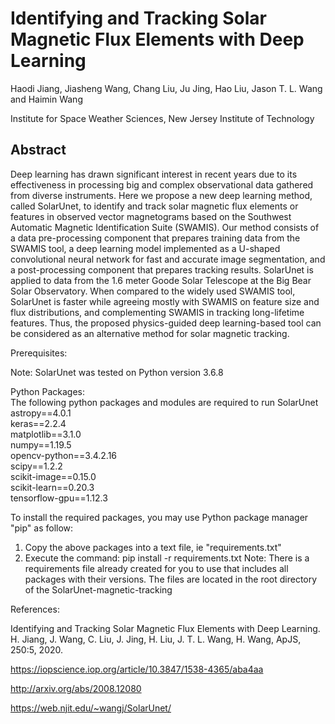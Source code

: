 # Identifying and Tracking Solar Magnetic Flux Elements with Deep Learning

Haodi Jiang, Jiasheng Wang, Chang Liu, Ju Jing, Hao Liu, Jason T. L. Wang and Haimin Wang

Institute for Space Weather Sciences, New Jersey Institute of Technology

## Abstract

Deep learning has drawn significant interest in recent years due to its effectiveness in processing 
big and complex observational data gathered from diverse instruments. 
Here we propose a new deep learning method, called SolarUnet, 
to identify and track solar magnetic flux elements or features in observed vector
magnetograms based on the Southwest Automatic Magnetic Identification Suite (SWAMIS).
Our method consists of a data pre-processing component that prepares 
training data from the SWAMIS tool, a deep learning model implemented 
as a U-shaped convolutional neural network for fast and accurate image segmentation, 
and a post-processing component that prepares tracking results. 
SolarUnet is applied to data from the 1.6 meter Goode Solar 
Telescope at the Big Bear Solar Observatory. 
When compared to the widely used SWAMIS tool, 
SolarUnet is faster while agreeing mostly with SWAMIS on feature size and flux distributions, 
and complementing SWAMIS in tracking long-lifetime features. 
Thus, the proposed physics-guided deep learning-based tool 
can be considered as an alternative method for solar magnetic tracking.



Prerequisites:  

Note: SolarUnet was tested on Python version 3.6.8  

Python Packages:  
The following python packages and modules are required to run SolarUnet  
astropy==4.0.1  
keras==2.2.4  
matplotlib==3.1.0  
numpy==1.19.5  
opencv-python==3.4.2.16  
scipy==1.2.2  
scikit-image==0.15.0  
scikit-learn==0.20.3  
tensorflow-gpu==1.12.3  

To install the required packages, you may use Python package manager "pip" as follow:
1.	Copy the above packages into a text file,  ie "requirements.txt"
2.	Execute the command:
pip install -r requirements.txt
Note: There is a requirements file already created for you to use that includes all packages with their versions. 
       The files are located in the root directory of the SolarUnet-magnetic-tracking
       
References:

Identifying and Tracking Solar Magnetic Flux Elements with Deep Learning. H. Jiang, J. Wang, C. Liu, J. Jing, H. Liu, J. T. L. Wang, H. Wang, ApJS, 250:5, 2020.

https://iopscience.iop.org/article/10.3847/1538-4365/aba4aa

http://arxiv.org/abs/2008.12080

https://web.njit.edu/~wangj/SolarUnet/
